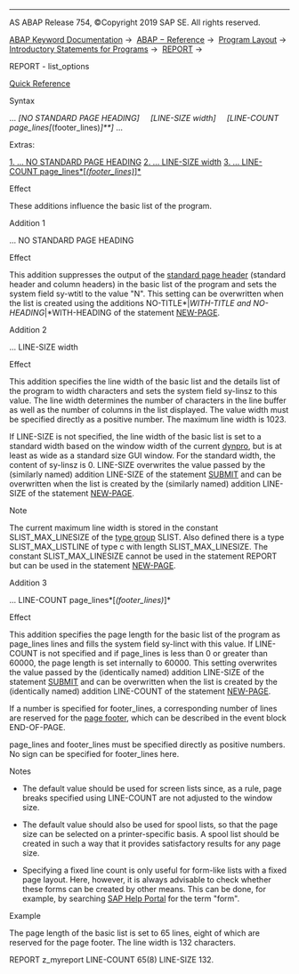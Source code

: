   

* * *

AS ABAP Release 754, ©Copyright 2019 SAP SE. All rights reserved.

[ABAP Keyword Documentation](javascript:call_link\('abenabap.htm'\)) →  [ABAP − Reference](javascript:call_link\('abenabap_reference.htm'\)) →  [Program Layout](javascript:call_link\('abenabap_program_layout.htm'\)) →  [Introductory Statements for Programs](javascript:call_link\('abenabap_program_statement.htm'\)) →  [REPORT](javascript:call_link\('abapreport.htm'\)) → 

REPORT - list\_options

[Quick Reference](javascript:call_link\('abapreport_shortref.htm'\))

Syntax

... *\[*NO STANDARD PAGE HEADING*\]*
    *\[*LINE-SIZE width*\]*
    *\[*LINE-COUNT page\_lines*\[*(footer\_lines)*\]**\]* ...

Extras:

[1\. ... NO STANDARD PAGE HEADING](#!ABAP_ADDITION_1@1@)
[2\. ... LINE-SIZE width](#!ABAP_ADDITION_2@2@)
[3\. ... LINE-COUNT page\_lines*\[*(footer\_lines)*\]*](#!ABAP_ADDITION_3@3@)

Effect

These additions influence the basic list of the program.

Addition 1

... NO STANDARD PAGE HEADING

Effect

This addition suppresses the output of the [standard page header](javascript:call_link\('abenstandard_page_header_glosry.htm'\) "Glossary Entry") (standard header and column headers) in the basic list of the program and sets the system field sy-wtitl to the value "N". This setting can be overwritten when the list is created using the additions NO-TITLE*|*WITH-TITLE and NO-HEADING*|*WITH-HEADING of the statement [NEW-PAGE](javascript:call_link\('abapnew-page_options.htm'\)).

Addition 2

... LINE-SIZE width

Effect

This addition specifies the line width of the basic list and the details list of the program to width characters and sets the system field sy-linsz to this value. The line width determines the number of characters in the line buffer as well as the number of columns in the list displayed. The value width must be specified directly as a positive number. The maximum line width is 1023.

If LINE-SIZE is not specified, the line width of the basic list is set to a standard width based on the window width of the current [dynpro](javascript:call_link\('abendynpro_glosry.htm'\) "Glossary Entry"), but is at least as wide as a standard size GUI window. For the standard width, the content of sy-linsz is 0. LINE-SIZE overwrites the value passed by the (similarly named) addition LINE-SIZE of the statement [SUBMIT](javascript:call_link\('abapsubmit_list_options.htm'\)) and can be overwritten when the list is created by the (similarly named) addition LINE-SIZE of the statement [NEW-PAGE](javascript:call_link\('abapnew-page_options.htm'\)).

Note

The current maximum line width is stored in the constant SLIST\_MAX\_LINESIZE of the [type group](javascript:call_link\('abentype_group_1_glosry.htm'\) "Glossary Entry") SLIST. Also defined there is a type SLIST\_MAX\_LISTLINE of type c with length SLIST\_MAX\_LINESIZE. The constant SLIST\_MAX\_LINESIZE cannot be used in the statement REPORT but can be used in the statement [NEW-PAGE](javascript:call_link\('abapnew-page.htm'\)).

Addition 3

... LINE-COUNT page\_lines*\[*(footer\_lines)*\]*

Effect

This addition specifies the page length for the basic list of the program as page\_lines lines and fills the system field sy-linct with this value. If LINE-COUNT is not specified and if page\_lines is less than 0 or greater than 60000, the page length is set internally to 60000. This setting overwrites the value passed by the (identically named) addition LINE-SIZE of the statement [SUBMIT](javascript:call_link\('abapsubmit_list_options.htm'\)) and can be overwritten when the list is created by the (identically named) addition LINE-COUNT of the statement [NEW-PAGE](javascript:call_link\('abapnew-page_options.htm'\)).

If a number is specified for footer\_lines, a corresponding number of lines are reserved for the [page footer](javascript:call_link\('abenpage_footer_glosry.htm'\) "Glossary Entry"), which can be described in the event block END-OF-PAGE.

page\_lines and footer\_lines must be specified directly as positive numbers. No sign can be specified for footer\_lines here.

Notes

-   The default value should be used for screen lists since, as a rule, page breaks specified using LINE-COUNT are not adjusted to the window size.
    
-   The default value should also be used for spool lists, so that the page size can be selected on a printer-specific basis. A spool list should be created in such a way that it provides satisfactory results for any page size.
    
-   Specifying a fixed line count is only useful for form-like lists with a fixed page layout. Here, however, it is always advisable to check whether these forms can be created by other means. This can be done, for example, by searching [SAP Help Portal](http://help.sap.com) for the term "form".
    

Example

The page length of the basic list is set to 65 lines, eight of which are reserved for the page footer. The line width is 132 characters.

REPORT z\_myreport LINE-COUNT 65(8) LINE-SIZE 132.